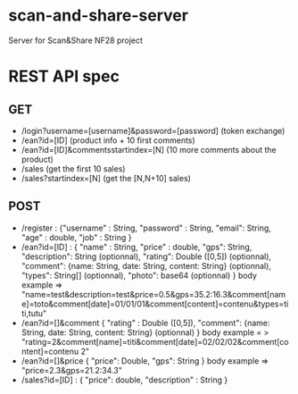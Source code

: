 scan-and-share-server
=====================

Server for Scan&amp;Share NF28 project

REST API spec
==============

GET
---
* /login?username=[username]&password=[password] (token exchange)
* /ean?id=[ID] (product info + 10 first comments)
* /ean?id=[ID]&commentsstartindex=[N] (10 more comments about the product)
* /sales (get the first 10 sales)
* /sales?startindex=[N] (get the [N,N+10] sales)


POST
----
* /register : {"username" : String,
               "password" : String,
                "email": String,
                "age" : double,
                "job" : String
              }
* /ean?id=[ID] : {
                "name" : String,
                "price" : double,
                "gps": String,
                "description": String (optionnal),
                "rating": Double ([0,5]) (optionnal),
                "comment": {name: String, date: String, content: String} (optionnal),
                "types": String[] (optionnal),
                "photo": base64 (optionnal)
               }
               body example => "name=test&description=test&price=0.5&gps=35.2:16.3&comment[name]=toto&comment[date]=01/01/01&comment[content]=contenu&types=titi,tutu"
* /ean?id=[]&comment {
                      "rating" : Double ([0,5]),
                      "comment": {name: String, date: String, content: String} (optionnal)
                     }
                     body example = > "rating=2&comment[name]=titi&comment[date]=02/02/02&comment[content]=contenu 2"
* /ean?id=[]&price {
                      "price": Double,
                      "gps": String
                   }
                   body example => "price=2.3&gps=21.2:34.3"
* /sales?id=[ID] : {
                     "price": double,
                     "description" : String
                   }
